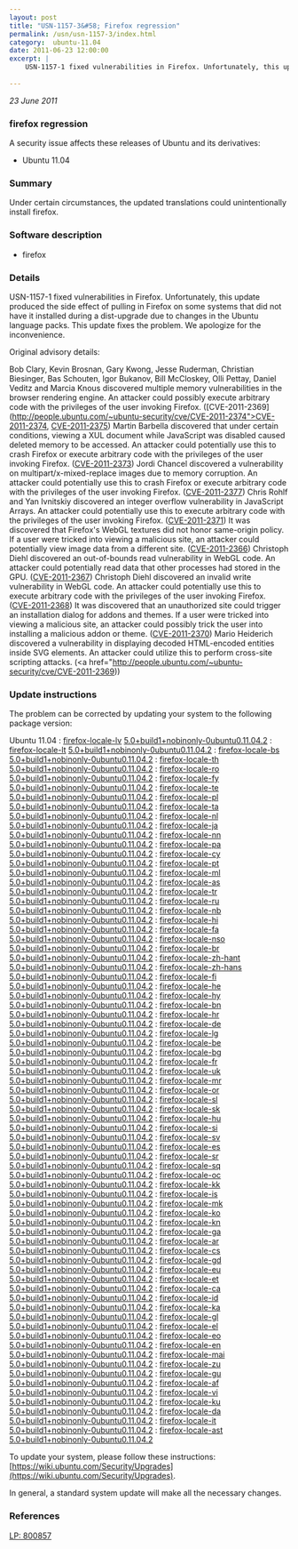 ```yaml
---
layout: post
title: "USN-1157-3&#58; Firefox regression"
permalink: /usn/usn-1157-3/index.html
category:  ubuntu-11.04
date: 2011-06-23 12:00:00
excerpt: |
    USN-1157-1 fixed vulnerabilities in Firefox. Unfortunately, this update produced the side effect of pulling in Firefox on some systems that did not have it installed during a dist-upgrade due to changes in the Ubuntu language packs. This update fixes the problem. We apologize for the inconvenience.
    
--- 
```

 
 

*23 June 2011*

### firefox regression

A security issue affects these releases of Ubuntu and its derivatives:

* Ubuntu 11.04

### Summary

Under certain circumstances, the updated translations could unintentionally install firefox.

### Software description

* firefox 

### Details

USN-1157-1 fixed vulnerabilities in Firefox. Unfortunately, this update produced the side effect of pulling in Firefox on some systems that did not have it installed during a dist-upgrade due to changes in the Ubuntu language packs. This update fixes the problem. We apologize for the inconvenience.

Original advisory details:

 Bob Clary, Kevin Brosnan, Gary Kwong, Jesse Ruderman, Christian Biesinger, Bas Schouten, Igor Bukanov, Bill McCloskey, Olli Pettay, Daniel Veditz and Marcia Knous discovered multiple memory vulnerabilities in the browser rendering engine. An attacker could possibly execute arbitrary code with the privileges of the user invoking Firefox. ([CVE-2011-2369](http://people.ubuntu.com/~ubuntu-security/cve/CVE-2011-2374">CVE-2011-2374</a>, <a href="http://people.ubuntu.com/~ubuntu-security/cve/CVE-2011-2375">CVE-2011-2375</a>) Martin Barbella discovered that under certain conditions, viewing a XUL document while JavaScript was disabled caused deleted memory to be accessed. An attacker could potentially use this to crash Firefox or execute arbitrary code with the privileges of the user invoking Firefox. (<a href="http://people.ubuntu.com/~ubuntu-security/cve/CVE-2011-2373">CVE-2011-2373</a>) Jordi Chancel discovered a vulnerability on multipart/x-mixed-replace images due to memory corruption. An attacker could potentially use this to crash Firefox or execute arbitrary code with the privileges of the user invoking Firefox. (<a href="http://people.ubuntu.com/~ubuntu-security/cve/CVE-2011-2377">CVE-2011-2377</a>) Chris Rohlf and Yan Ivnitskiy discovered an integer overflow vulnerability in JavaScript Arrays. An attacker could potentially use this to execute arbitrary code with the privileges of the user invoking Firefox. (<a href="http://people.ubuntu.com/~ubuntu-security/cve/CVE-2011-2371">CVE-2011-2371</a>) It was discovered that Firefox&#39;s WebGL textures did not honor same-origin policy. If a user were tricked into viewing a malicious site, an attacker could potentially view image data from a different site. (<a href="http://people.ubuntu.com/~ubuntu-security/cve/CVE-2011-2366">CVE-2011-2366</a>) Christoph Diehl discovered an out-of-bounds read vulnerability in WebGL code. An attacker could potentially read data that other processes had stored in the GPU. (<a href="http://people.ubuntu.com/~ubuntu-security/cve/CVE-2011-2367">CVE-2011-2367</a>) Christoph Diehl discovered an invalid write vulnerability in WebGL code. An attacker could potentially use this to execute arbitrary code with the privileges of the user invoking Firefox. (<a href="http://people.ubuntu.com/~ubuntu-security/cve/CVE-2011-2368">CVE-2011-2368</a>) It was discovered that an unauthorized site could trigger an installation dialog for addons and themes. If a user were tricked into viewing a malicious site, an attacker could possibly trick the user into installing a malicious addon or theme. (<a href="http://people.ubuntu.com/~ubuntu-security/cve/CVE-2011-2370">CVE-2011-2370</a>) Mario Heiderich discovered a vulnerability in displaying decoded HTML-encoded entities inside SVG elements. An attacker could utilize this to perform cross-site scripting attacks. (<a href="http://people.ubuntu.com/~ubuntu-security/cve/CVE-2011-2369)) 

### Update instructions

The problem can be corrected by updating your system to the following package version:

Ubuntu 11.04
 : [firefox-locale-lv](https://launchpad.net/ubuntu/+source/firefox) <span> [5.0+build1+nobinonly-0ubuntu0.11.04.2](https://launchpad.net/ubuntu/+source/firefox/5.0+build1+nobinonly-0ubuntu0.11.04.2) </span> 
 : [firefox-locale-lt](https://launchpad.net/ubuntu/+source/firefox) <span> [5.0+build1+nobinonly-0ubuntu0.11.04.2](https://launchpad.net/ubuntu/+source/firefox/5.0+build1+nobinonly-0ubuntu0.11.04.2) </span> 
 : [firefox-locale-bs](https://launchpad.net/ubuntu/+source/firefox) <span> [5.0+build1+nobinonly-0ubuntu0.11.04.2](https://launchpad.net/ubuntu/+source/firefox/5.0+build1+nobinonly-0ubuntu0.11.04.2) </span> 
 : [firefox-locale-th](https://launchpad.net/ubuntu/+source/firefox) <span> [5.0+build1+nobinonly-0ubuntu0.11.04.2](https://launchpad.net/ubuntu/+source/firefox/5.0+build1+nobinonly-0ubuntu0.11.04.2) </span> 
 : [firefox-locale-ro](https://launchpad.net/ubuntu/+source/firefox) <span> [5.0+build1+nobinonly-0ubuntu0.11.04.2](https://launchpad.net/ubuntu/+source/firefox/5.0+build1+nobinonly-0ubuntu0.11.04.2) </span> 
 : [firefox-locale-fy](https://launchpad.net/ubuntu/+source/firefox) <span> [5.0+build1+nobinonly-0ubuntu0.11.04.2](https://launchpad.net/ubuntu/+source/firefox/5.0+build1+nobinonly-0ubuntu0.11.04.2) </span> 
 : [firefox-locale-te](https://launchpad.net/ubuntu/+source/firefox) <span> [5.0+build1+nobinonly-0ubuntu0.11.04.2](https://launchpad.net/ubuntu/+source/firefox/5.0+build1+nobinonly-0ubuntu0.11.04.2) </span> 
 : [firefox-locale-pl](https://launchpad.net/ubuntu/+source/firefox) <span> [5.0+build1+nobinonly-0ubuntu0.11.04.2](https://launchpad.net/ubuntu/+source/firefox/5.0+build1+nobinonly-0ubuntu0.11.04.2) </span> 
 : [firefox-locale-ta](https://launchpad.net/ubuntu/+source/firefox) <span> [5.0+build1+nobinonly-0ubuntu0.11.04.2](https://launchpad.net/ubuntu/+source/firefox/5.0+build1+nobinonly-0ubuntu0.11.04.2) </span> 
 : [firefox-locale-nl](https://launchpad.net/ubuntu/+source/firefox) <span> [5.0+build1+nobinonly-0ubuntu0.11.04.2](https://launchpad.net/ubuntu/+source/firefox/5.0+build1+nobinonly-0ubuntu0.11.04.2) </span> 
 : [firefox-locale-ja](https://launchpad.net/ubuntu/+source/firefox) <span> [5.0+build1+nobinonly-0ubuntu0.11.04.2](https://launchpad.net/ubuntu/+source/firefox/5.0+build1+nobinonly-0ubuntu0.11.04.2) </span> 
 : [firefox-locale-nn](https://launchpad.net/ubuntu/+source/firefox) <span> [5.0+build1+nobinonly-0ubuntu0.11.04.2](https://launchpad.net/ubuntu/+source/firefox/5.0+build1+nobinonly-0ubuntu0.11.04.2) </span> 
 : [firefox-locale-pa](https://launchpad.net/ubuntu/+source/firefox) <span> [5.0+build1+nobinonly-0ubuntu0.11.04.2](https://launchpad.net/ubuntu/+source/firefox/5.0+build1+nobinonly-0ubuntu0.11.04.2) </span> 
 : [firefox-locale-cy](https://launchpad.net/ubuntu/+source/firefox) <span> [5.0+build1+nobinonly-0ubuntu0.11.04.2](https://launchpad.net/ubuntu/+source/firefox/5.0+build1+nobinonly-0ubuntu0.11.04.2) </span> 
 : [firefox-locale-pt](https://launchpad.net/ubuntu/+source/firefox) <span> [5.0+build1+nobinonly-0ubuntu0.11.04.2](https://launchpad.net/ubuntu/+source/firefox/5.0+build1+nobinonly-0ubuntu0.11.04.2) </span> 
 : [firefox-locale-ml](https://launchpad.net/ubuntu/+source/firefox) <span> [5.0+build1+nobinonly-0ubuntu0.11.04.2](https://launchpad.net/ubuntu/+source/firefox/5.0+build1+nobinonly-0ubuntu0.11.04.2) </span> 
 : [firefox-locale-as](https://launchpad.net/ubuntu/+source/firefox) <span> [5.0+build1+nobinonly-0ubuntu0.11.04.2](https://launchpad.net/ubuntu/+source/firefox/5.0+build1+nobinonly-0ubuntu0.11.04.2) </span> 
 : [firefox-locale-tr](https://launchpad.net/ubuntu/+source/firefox) <span> [5.0+build1+nobinonly-0ubuntu0.11.04.2](https://launchpad.net/ubuntu/+source/firefox/5.0+build1+nobinonly-0ubuntu0.11.04.2) </span> 
 : [firefox-locale-ru](https://launchpad.net/ubuntu/+source/firefox) <span> [5.0+build1+nobinonly-0ubuntu0.11.04.2](https://launchpad.net/ubuntu/+source/firefox/5.0+build1+nobinonly-0ubuntu0.11.04.2) </span> 
 : [firefox-locale-nb](https://launchpad.net/ubuntu/+source/firefox) <span> [5.0+build1+nobinonly-0ubuntu0.11.04.2](https://launchpad.net/ubuntu/+source/firefox/5.0+build1+nobinonly-0ubuntu0.11.04.2) </span> 
 : [firefox-locale-hi](https://launchpad.net/ubuntu/+source/firefox) <span> [5.0+build1+nobinonly-0ubuntu0.11.04.2](https://launchpad.net/ubuntu/+source/firefox/5.0+build1+nobinonly-0ubuntu0.11.04.2) </span> 
 : [firefox-locale-fa](https://launchpad.net/ubuntu/+source/firefox) <span> [5.0+build1+nobinonly-0ubuntu0.11.04.2](https://launchpad.net/ubuntu/+source/firefox/5.0+build1+nobinonly-0ubuntu0.11.04.2) </span> 
 : [firefox-locale-nso](https://launchpad.net/ubuntu/+source/firefox) <span> [5.0+build1+nobinonly-0ubuntu0.11.04.2](https://launchpad.net/ubuntu/+source/firefox/5.0+build1+nobinonly-0ubuntu0.11.04.2) </span> 
 : [firefox-locale-br](https://launchpad.net/ubuntu/+source/firefox) <span> [5.0+build1+nobinonly-0ubuntu0.11.04.2](https://launchpad.net/ubuntu/+source/firefox/5.0+build1+nobinonly-0ubuntu0.11.04.2) </span> 
 : [firefox-locale-zh-hant](https://launchpad.net/ubuntu/+source/firefox) <span> [5.0+build1+nobinonly-0ubuntu0.11.04.2](https://launchpad.net/ubuntu/+source/firefox/5.0+build1+nobinonly-0ubuntu0.11.04.2) </span> 
 : [firefox-locale-zh-hans](https://launchpad.net/ubuntu/+source/firefox) <span> [5.0+build1+nobinonly-0ubuntu0.11.04.2](https://launchpad.net/ubuntu/+source/firefox/5.0+build1+nobinonly-0ubuntu0.11.04.2) </span> 
 : [firefox-locale-fi](https://launchpad.net/ubuntu/+source/firefox) <span> [5.0+build1+nobinonly-0ubuntu0.11.04.2](https://launchpad.net/ubuntu/+source/firefox/5.0+build1+nobinonly-0ubuntu0.11.04.2) </span> 
 : [firefox-locale-he](https://launchpad.net/ubuntu/+source/firefox) <span> [5.0+build1+nobinonly-0ubuntu0.11.04.2](https://launchpad.net/ubuntu/+source/firefox/5.0+build1+nobinonly-0ubuntu0.11.04.2) </span> 
 : [firefox-locale-hy](https://launchpad.net/ubuntu/+source/firefox) <span> [5.0+build1+nobinonly-0ubuntu0.11.04.2](https://launchpad.net/ubuntu/+source/firefox/5.0+build1+nobinonly-0ubuntu0.11.04.2) </span> 
 : [firefox-locale-bn](https://launchpad.net/ubuntu/+source/firefox) <span> [5.0+build1+nobinonly-0ubuntu0.11.04.2](https://launchpad.net/ubuntu/+source/firefox/5.0+build1+nobinonly-0ubuntu0.11.04.2) </span> 
 : [firefox-locale-hr](https://launchpad.net/ubuntu/+source/firefox) <span> [5.0+build1+nobinonly-0ubuntu0.11.04.2](https://launchpad.net/ubuntu/+source/firefox/5.0+build1+nobinonly-0ubuntu0.11.04.2) </span> 
 : [firefox-locale-de](https://launchpad.net/ubuntu/+source/firefox) <span> [5.0+build1+nobinonly-0ubuntu0.11.04.2](https://launchpad.net/ubuntu/+source/firefox/5.0+build1+nobinonly-0ubuntu0.11.04.2) </span> 
 : [firefox-locale-lg](https://launchpad.net/ubuntu/+source/firefox) <span> [5.0+build1+nobinonly-0ubuntu0.11.04.2](https://launchpad.net/ubuntu/+source/firefox/5.0+build1+nobinonly-0ubuntu0.11.04.2) </span> 
 : [firefox-locale-be](https://launchpad.net/ubuntu/+source/firefox) <span> [5.0+build1+nobinonly-0ubuntu0.11.04.2](https://launchpad.net/ubuntu/+source/firefox/5.0+build1+nobinonly-0ubuntu0.11.04.2) </span> 
 : [firefox-locale-bg](https://launchpad.net/ubuntu/+source/firefox) <span> [5.0+build1+nobinonly-0ubuntu0.11.04.2](https://launchpad.net/ubuntu/+source/firefox/5.0+build1+nobinonly-0ubuntu0.11.04.2) </span> 
 : [firefox-locale-fr](https://launchpad.net/ubuntu/+source/firefox) <span> [5.0+build1+nobinonly-0ubuntu0.11.04.2](https://launchpad.net/ubuntu/+source/firefox/5.0+build1+nobinonly-0ubuntu0.11.04.2) </span> 
 : [firefox-locale-uk](https://launchpad.net/ubuntu/+source/firefox) <span> [5.0+build1+nobinonly-0ubuntu0.11.04.2](https://launchpad.net/ubuntu/+source/firefox/5.0+build1+nobinonly-0ubuntu0.11.04.2) </span> 
 : [firefox-locale-mr](https://launchpad.net/ubuntu/+source/firefox) <span> [5.0+build1+nobinonly-0ubuntu0.11.04.2](https://launchpad.net/ubuntu/+source/firefox/5.0+build1+nobinonly-0ubuntu0.11.04.2) </span> 
 : [firefox-locale-or](https://launchpad.net/ubuntu/+source/firefox) <span> [5.0+build1+nobinonly-0ubuntu0.11.04.2](https://launchpad.net/ubuntu/+source/firefox/5.0+build1+nobinonly-0ubuntu0.11.04.2) </span> 
 : [firefox-locale-sl](https://launchpad.net/ubuntu/+source/firefox) <span> [5.0+build1+nobinonly-0ubuntu0.11.04.2](https://launchpad.net/ubuntu/+source/firefox/5.0+build1+nobinonly-0ubuntu0.11.04.2) </span> 
 : [firefox-locale-sk](https://launchpad.net/ubuntu/+source/firefox) <span> [5.0+build1+nobinonly-0ubuntu0.11.04.2](https://launchpad.net/ubuntu/+source/firefox/5.0+build1+nobinonly-0ubuntu0.11.04.2) </span> 
 : [firefox-locale-hu](https://launchpad.net/ubuntu/+source/firefox) <span> [5.0+build1+nobinonly-0ubuntu0.11.04.2](https://launchpad.net/ubuntu/+source/firefox/5.0+build1+nobinonly-0ubuntu0.11.04.2) </span> 
 : [firefox-locale-si](https://launchpad.net/ubuntu/+source/firefox) <span> [5.0+build1+nobinonly-0ubuntu0.11.04.2](https://launchpad.net/ubuntu/+source/firefox/5.0+build1+nobinonly-0ubuntu0.11.04.2) </span> 
 : [firefox-locale-sv](https://launchpad.net/ubuntu/+source/firefox) <span> [5.0+build1+nobinonly-0ubuntu0.11.04.2](https://launchpad.net/ubuntu/+source/firefox/5.0+build1+nobinonly-0ubuntu0.11.04.2) </span> 
 : [firefox-locale-es](https://launchpad.net/ubuntu/+source/firefox) <span> [5.0+build1+nobinonly-0ubuntu0.11.04.2](https://launchpad.net/ubuntu/+source/firefox/5.0+build1+nobinonly-0ubuntu0.11.04.2) </span> 
 : [firefox-locale-sr](https://launchpad.net/ubuntu/+source/firefox) <span> [5.0+build1+nobinonly-0ubuntu0.11.04.2](https://launchpad.net/ubuntu/+source/firefox/5.0+build1+nobinonly-0ubuntu0.11.04.2) </span> 
 : [firefox-locale-sq](https://launchpad.net/ubuntu/+source/firefox) <span> [5.0+build1+nobinonly-0ubuntu0.11.04.2](https://launchpad.net/ubuntu/+source/firefox/5.0+build1+nobinonly-0ubuntu0.11.04.2) </span> 
 : [firefox-locale-oc](https://launchpad.net/ubuntu/+source/firefox) <span> [5.0+build1+nobinonly-0ubuntu0.11.04.2](https://launchpad.net/ubuntu/+source/firefox/5.0+build1+nobinonly-0ubuntu0.11.04.2) </span> 
 : [firefox-locale-kk](https://launchpad.net/ubuntu/+source/firefox) <span> [5.0+build1+nobinonly-0ubuntu0.11.04.2](https://launchpad.net/ubuntu/+source/firefox/5.0+build1+nobinonly-0ubuntu0.11.04.2) </span> 
 : [firefox-locale-is](https://launchpad.net/ubuntu/+source/firefox) <span> [5.0+build1+nobinonly-0ubuntu0.11.04.2](https://launchpad.net/ubuntu/+source/firefox/5.0+build1+nobinonly-0ubuntu0.11.04.2) </span> 
 : [firefox-locale-mk](https://launchpad.net/ubuntu/+source/firefox) <span> [5.0+build1+nobinonly-0ubuntu0.11.04.2](https://launchpad.net/ubuntu/+source/firefox/5.0+build1+nobinonly-0ubuntu0.11.04.2) </span> 
 : [firefox-locale-ko](https://launchpad.net/ubuntu/+source/firefox) <span> [5.0+build1+nobinonly-0ubuntu0.11.04.2](https://launchpad.net/ubuntu/+source/firefox/5.0+build1+nobinonly-0ubuntu0.11.04.2) </span> 
 : [firefox-locale-kn](https://launchpad.net/ubuntu/+source/firefox) <span> [5.0+build1+nobinonly-0ubuntu0.11.04.2](https://launchpad.net/ubuntu/+source/firefox/5.0+build1+nobinonly-0ubuntu0.11.04.2) </span> 
 : [firefox-locale-ga](https://launchpad.net/ubuntu/+source/firefox) <span> [5.0+build1+nobinonly-0ubuntu0.11.04.2](https://launchpad.net/ubuntu/+source/firefox/5.0+build1+nobinonly-0ubuntu0.11.04.2) </span> 
 : [firefox-locale-ar](https://launchpad.net/ubuntu/+source/firefox) <span> [5.0+build1+nobinonly-0ubuntu0.11.04.2](https://launchpad.net/ubuntu/+source/firefox/5.0+build1+nobinonly-0ubuntu0.11.04.2) </span> 
 : [firefox-locale-cs](https://launchpad.net/ubuntu/+source/firefox) <span> [5.0+build1+nobinonly-0ubuntu0.11.04.2](https://launchpad.net/ubuntu/+source/firefox/5.0+build1+nobinonly-0ubuntu0.11.04.2) </span> 
 : [firefox-locale-gd](https://launchpad.net/ubuntu/+source/firefox) <span> [5.0+build1+nobinonly-0ubuntu0.11.04.2](https://launchpad.net/ubuntu/+source/firefox/5.0+build1+nobinonly-0ubuntu0.11.04.2) </span> 
 : [firefox-locale-eu](https://launchpad.net/ubuntu/+source/firefox) <span> [5.0+build1+nobinonly-0ubuntu0.11.04.2](https://launchpad.net/ubuntu/+source/firefox/5.0+build1+nobinonly-0ubuntu0.11.04.2) </span> 
 : [firefox-locale-et](https://launchpad.net/ubuntu/+source/firefox) <span> [5.0+build1+nobinonly-0ubuntu0.11.04.2](https://launchpad.net/ubuntu/+source/firefox/5.0+build1+nobinonly-0ubuntu0.11.04.2) </span> 
 : [firefox-locale-ca](https://launchpad.net/ubuntu/+source/firefox) <span> [5.0+build1+nobinonly-0ubuntu0.11.04.2](https://launchpad.net/ubuntu/+source/firefox/5.0+build1+nobinonly-0ubuntu0.11.04.2) </span> 
 : [firefox-locale-id](https://launchpad.net/ubuntu/+source/firefox) <span> [5.0+build1+nobinonly-0ubuntu0.11.04.2](https://launchpad.net/ubuntu/+source/firefox/5.0+build1+nobinonly-0ubuntu0.11.04.2) </span> 
 : [firefox-locale-ka](https://launchpad.net/ubuntu/+source/firefox) <span> [5.0+build1+nobinonly-0ubuntu0.11.04.2](https://launchpad.net/ubuntu/+source/firefox/5.0+build1+nobinonly-0ubuntu0.11.04.2) </span> 
 : [firefox-locale-gl](https://launchpad.net/ubuntu/+source/firefox) <span> [5.0+build1+nobinonly-0ubuntu0.11.04.2](https://launchpad.net/ubuntu/+source/firefox/5.0+build1+nobinonly-0ubuntu0.11.04.2) </span> 
 : [firefox-locale-el](https://launchpad.net/ubuntu/+source/firefox) <span> [5.0+build1+nobinonly-0ubuntu0.11.04.2](https://launchpad.net/ubuntu/+source/firefox/5.0+build1+nobinonly-0ubuntu0.11.04.2) </span> 
 : [firefox-locale-eo](https://launchpad.net/ubuntu/+source/firefox) <span> [5.0+build1+nobinonly-0ubuntu0.11.04.2](https://launchpad.net/ubuntu/+source/firefox/5.0+build1+nobinonly-0ubuntu0.11.04.2) </span> 
 : [firefox-locale-en](https://launchpad.net/ubuntu/+source/firefox) <span> [5.0+build1+nobinonly-0ubuntu0.11.04.2](https://launchpad.net/ubuntu/+source/firefox/5.0+build1+nobinonly-0ubuntu0.11.04.2) </span> 
 : [firefox-locale-mai](https://launchpad.net/ubuntu/+source/firefox) <span> [5.0+build1+nobinonly-0ubuntu0.11.04.2](https://launchpad.net/ubuntu/+source/firefox/5.0+build1+nobinonly-0ubuntu0.11.04.2) </span> 
 : [firefox-locale-zu](https://launchpad.net/ubuntu/+source/firefox) <span> [5.0+build1+nobinonly-0ubuntu0.11.04.2](https://launchpad.net/ubuntu/+source/firefox/5.0+build1+nobinonly-0ubuntu0.11.04.2) </span> 
 : [firefox-locale-gu](https://launchpad.net/ubuntu/+source/firefox) <span> [5.0+build1+nobinonly-0ubuntu0.11.04.2](https://launchpad.net/ubuntu/+source/firefox/5.0+build1+nobinonly-0ubuntu0.11.04.2) </span> 
 : [firefox-locale-af](https://launchpad.net/ubuntu/+source/firefox) <span> [5.0+build1+nobinonly-0ubuntu0.11.04.2](https://launchpad.net/ubuntu/+source/firefox/5.0+build1+nobinonly-0ubuntu0.11.04.2) </span> 
 : [firefox-locale-vi](https://launchpad.net/ubuntu/+source/firefox) <span> [5.0+build1+nobinonly-0ubuntu0.11.04.2](https://launchpad.net/ubuntu/+source/firefox/5.0+build1+nobinonly-0ubuntu0.11.04.2) </span> 
 : [firefox-locale-ku](https://launchpad.net/ubuntu/+source/firefox) <span> [5.0+build1+nobinonly-0ubuntu0.11.04.2](https://launchpad.net/ubuntu/+source/firefox/5.0+build1+nobinonly-0ubuntu0.11.04.2) </span> 
 : [firefox-locale-da](https://launchpad.net/ubuntu/+source/firefox) <span> [5.0+build1+nobinonly-0ubuntu0.11.04.2](https://launchpad.net/ubuntu/+source/firefox/5.0+build1+nobinonly-0ubuntu0.11.04.2) </span> 
 : [firefox-locale-it](https://launchpad.net/ubuntu/+source/firefox) <span> [5.0+build1+nobinonly-0ubuntu0.11.04.2](https://launchpad.net/ubuntu/+source/firefox/5.0+build1+nobinonly-0ubuntu0.11.04.2) </span> 
 : [firefox-locale-ast](https://launchpad.net/ubuntu/+source/firefox) <span> [5.0+build1+nobinonly-0ubuntu0.11.04.2](https://launchpad.net/ubuntu/+source/firefox/5.0+build1+nobinonly-0ubuntu0.11.04.2) </span> 

To update your system, please follow these instructions: [https://wiki.ubuntu.com/Security/Upgrades](https://wiki.ubuntu.com/Security/Upgrades).

In general, a standard system update will make all the necessary changes. 

### References

 
 [LP: 800857](https://launchpad.net/bugs/800857)
 

